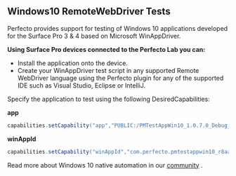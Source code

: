 ## Windows10 RemoteWebDriver Tests 

Perfecto provides support for testing of Windows 10 applications developed for the Surface Pro 3 & 4 based on Microsoft WinAppDriver.

**Using Surface Pro devices connected to the Perfecto Lab you can:**
- Install the application onto the device.
- Create your WinAppDriver test script in any supported Remote WebDriver language using the Perfecto plugin for any of the supported IDE such as Visual Studio, Eclipse or IntelliJ.

Specify the application to test using the following DesiredCapabilities:

**app**
```C#
capabilities.setCapability("app","PUBLIC:/PMTestAppWin10_1.0.7.0_Debug_Test.zip");
```
**winAppId**
```C#
capabilities.setCapability("winAppId","com.perfecto.pmtestappwin10_r8aakf30rbczp!App");
```

Read more about Windows 10 native automation in our [community](https://community.perfectomobile.com/posts/1199190-windows-10-testing-on-surface-pro) .
